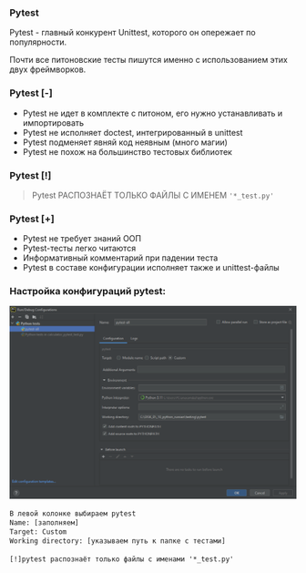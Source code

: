 ### Pytest

Pytest - главный конкурент Unittest, которого он опережает по популярности.

Почти все питоновские тесты пишутся именно с использованием этих двух фреймворков.

### Pytest [-]
- Pytest не идет в комплекте с питоном, его нужно устанавливать и импортировать
- Pytest не исполняет doctest, интегрированный в unittest
- Pytest подменяет явняй код неявным (много магии)
- Pytest не похож на большинство тестовых библиотек

### Pytest [!]
> Pytest РАСПОЗНАЁТ ТОЛЬКО ФАЙЛЫ С ИМЕНЕМ ```'*_test.py'```

### Pytest [+]

- Pytest не требует знаний ООП
- Pytest-тесты легко читаются
- Информативный комментарий при падении теста
- Pytest в составе конфигурации исполняет также и unittest-файлы

### Настройка конфигураций pytest:
![img](images/img4.png)

```
В левой колонке выбираем pytest
Name: [заполняем]
Target: Custom
Working directory: [указываем путь к папке с тестами]

[!]pytest распознаёт только файлы с именами '*_test.py'
```